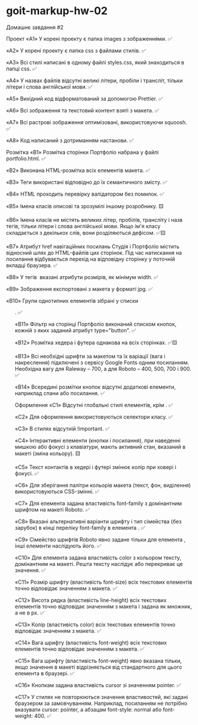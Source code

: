 # goit-markup-hw-02

Домашнє завдання #2

Проект «A1» У корені проекту є папка images з зображеннями. ✅

«A2» У корені проекту є папка css з файлами стилів. ✅

«A3» Всі стилі написані в одному файлі styles.css, який знаходиться в папці css. ✅

«A4» У назвах файлів відсутні великі літери, пробіли і трансліт, тільки літери і слова англійської
мови. ✅

«A5» Вихідний код відформатований за допомогою Prettier. ✅

«A6» Всі зображення та текстовий контент взяті з макета. ✅

«A7» Всі растрові зображення оптимізовані, використовуючи squoosh. ✅

«A8» Код написаний з дотриманням настанови. ✅

Розмітка «B1» Розмітка сторінки Портфоліо набрана у файлі portfolio.html. ✅

«B2» Виконана HTML-розмітка всіх елементів макета. ✅

«B3» Теги використані відповідно до їх семантичного змісту. ✅

«B4» HTML проходить перевірку валідатором без помилок. ✅

«B5» Імена класів описові та зрозумілі іншому розробнику. 🟨

«B6» Імена класів не містять великих літер, пробілів, трансліту і назв тегів, тільки літери і слова
англійської мови. Якщо ім'я класу складається з декількох слів, вони розділяються дефісом. ✅🟨

«B7» Атрибут href навігаційних посилань Студія і Портфоліо містить відносний шлях до HTML-файлів цих
сторінок. Під час натискання на посилання відбувається перехід на відповідну сторінку у поточній
вкладці браузера. ✅

«B8» У тегів <img> вказані атрибути розмірів, як мінімум width. ✅

«B9» Зображення експортовані з макета у форматі jpg. ✅

«B10» Групи однотипних елементів зібрані у списки <ul>. ✅

«B11» Фільтр на сторінці Портфоліо виконаний списком кнопок, кожній з яких заданий атрибут
type="button". ✅

«B12» Розмітка хедера і футера однакова на всіх сторінках. ✅🟨

«B13» Всі необхідні шрифти за макетом та їх варіації (вага і накреслення) підключені з сервісу
Google Fonts одним посиланням. Необхідна вагу для Raleway – 700, а для Roboto – 400, 500, 700 і 900.
✅

«B14» Всередині розмітки кнопок відсутні додаткові елементи, наприклад спани або посилання. ✅

Оформлення «C1» Відсутні глобальні стилі елементів, крім <body>. ✅

«C2» Для оформлення використовуються селектори класу. ✅

«C3» В стилях відсутній !important. ✅

«C4» Інтерактивні елементи (кнопки і посилання), при наведенні мишкою або фокусі з клавіатури, мають активний стан, вказаний в макеті (зміна кольору). 🟨

«С5» Текст контактів в хедері і футері змінює колір при ховері і фокусі. ✅

«C6» Для зберігання палітри кольорів макета (текст, фон, виділення) використовуються CSS-змінні. ✅

«С7» Для елемента <body> задана властивість font-family з домінантним шрифтом на макеті Roboto. ✅

«С8» Вказані альтернативні варіанти шрифту і тип сімейства (без зарубок) в кінці переліку
font-family в елемента <body>. ✅

«С9» Сімейство шрифтів Roboto явно задане тільки для елемента <body>, інші елементи наслідують його.
✅

«С10» Для елемента <body> задана властивість color з кольором тексту, домінантним на макеті. Решта
тексту наслідує або перекриває це значення. ✅

«С11» Розмір шрифту (властивість font-size) всіх текстових елементів точно відповідає значенням з
макета. ✅

«С12» Висота рядка (властивість line-height) всіх текстових елементів точно відповідає значенням з
макета і задана як множник, а не в px. ✅

«С13» Колір (властивість color) всіх текстових елементів точно відповідає значенням з макета. ✅

«С14» Вага шрифту (властивість font-weight) всіх текстових елементів точно відповідає значенням з
макета. ✅

«С15» Вага шрифту (властивість font-weight) явно вказана тільки, якщо значення в макеті
відрізняється від стандартного для цього елемента в браузері. ✅

«С16» Кнопкам задана властивість cursor зі значенням pointer. ✅

«С17» У стилях не повторюються значення властивостей, які задані браузером за замовчуванням.
Наприклад, посиланням не потрібно вказувати cursor: pointer, а абзацам font-style: normal або
font-weight: 400. ✅
